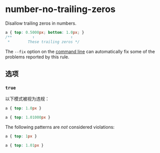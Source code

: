 # number-no-trailing-zeros

Disallow trailing zeros in numbers.

```css
a { top: 0.5000px; bottom: 1.0px; }
/**         ↑                ↑
 *        These trailing zeros */
```

The `--fix` option on the [command line](../../../docs/user-guide/cli.md#autofixing-errors) can automatically fix some of the problems reported by this rule.

## 选项

### `true`

以下模式被视为违规：

```css
a { top: 1.0px }
```

```css
a { top: 1.01000px }
```

The following patterns are *not* considered violations:

```css
a { top: 1px }
```

```css
a { top: 1.01px }
```
